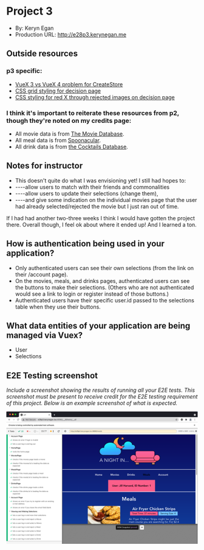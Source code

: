 
# Project 3
+ By: Keryn Egan
+ Production URL: <http://e28p3.kerynegan.me>

## Outside resources
### p3 specific:
+ [VueX 3 vs VueX 4 problem for CreateStore](https://stackoverflow.com/questions/64965307/getting-export-createstore-was-not-found-in-vuex-warning)
+ [CSS grid styling for decision page](https://codepen.io/danield770/pen/ERajZr)
+ [CSS styling for red X through rejected images on decision page](https://stackoverflow.com/questions/21956790/css-cross-through-an-element)

### I think it's important to reiterate these resources from p2, though they're noted on my credits page:
+ All movie data is from [The Movie Database](https://www.themoviedb.org/).
+ All meal data is from [Spoonacular](https://spoonacular.com/).
+ All drink data is from [the Cocktails Database](https://www.thecocktaildb.com/).


## Notes for instructor
+ This doesn't quite do what I was envisioning yet! I still had hopes to:
+ ----allow users to match with their friends and commonalities
+ ----allow users to update their selections (change them),
+ ----and give some indication on the individual movies page that the user had already selected/rejected the movie
but I just ran out of time. 

If I had had another two-three weeks I think I would have gotten the project there. 
Overall though, I feel ok about where it ended up! And I learned a ton.

## How is authentication being used in your application?
+ Only authenticated users can see their own selections (from the link on their /account page).
+ On the movies, meals, and drinks pages, authenticated users can see the buttons to make their selections. (Others who are not authenticated would see a link to login or register instead of those buttons.)
+ Authenticated users have their specific user.id passed to the selections table when they use their buttons.

## What data entities of your application are being managed via Vuex?
+ User
+ Selections

## E2E Testing screenshot
*Include a screenshot showing the results of running all your E2E tests. This screenshot *must* be present to receive credit for the E2E testing requirement of this project. Below is an example screenshot of what is expected.*

![ZipFoods passing E2E tests](https://raw.githubusercontent.com/kerynegan/e28/6bf4b18fb201fca81cb9bccb2cb8f824b8221022/p3/src/assets/images/Screenshot-e2etest-kerynegan.png)

